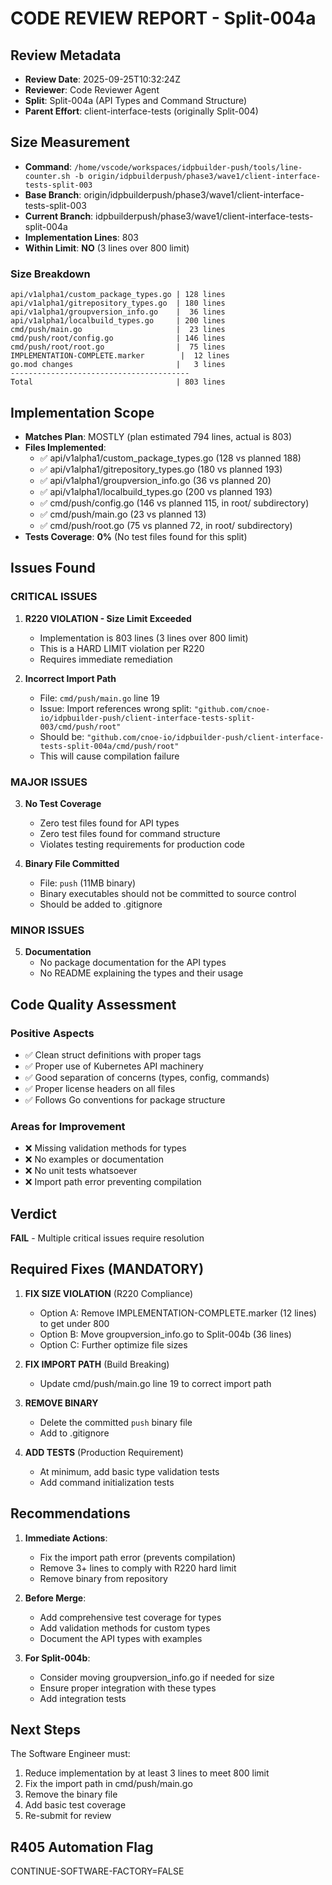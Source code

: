 # CODE REVIEW REPORT - Split-004a

## Review Metadata
- **Review Date**: 2025-09-25T10:32:24Z
- **Reviewer**: Code Reviewer Agent
- **Split**: Split-004a (API Types and Command Structure)
- **Parent Effort**: client-interface-tests (originally Split-004)

## Size Measurement
- **Command**: `/home/vscode/workspaces/idpbuilder-push/tools/line-counter.sh -b origin/idpbuilderpush/phase3/wave1/client-interface-tests-split-003`
- **Base Branch**: origin/idpbuilderpush/phase3/wave1/client-interface-tests-split-003
- **Current Branch**: idpbuilderpush/phase3/wave1/client-interface-tests-split-004a
- **Implementation Lines**: 803
- **Within Limit**: **NO** (3 lines over 800 limit)

### Size Breakdown
```
api/v1alpha1/custom_package_types.go | 128 lines
api/v1alpha1/gitrepository_types.go  | 180 lines
api/v1alpha1/groupversion_info.go    |  36 lines
api/v1alpha1/localbuild_types.go     | 200 lines
cmd/push/main.go                     |  23 lines
cmd/push/root/config.go              | 146 lines
cmd/push/root/root.go                |  75 lines
IMPLEMENTATION-COMPLETE.marker        |  12 lines
go.mod changes                       |   3 lines
----------------------------------------
Total                                | 803 lines
```

## Implementation Scope
- **Matches Plan**: MOSTLY (plan estimated 794 lines, actual is 803)
- **Files Implemented**:
  - ✅ api/v1alpha1/custom_package_types.go (128 vs planned 188)
  - ✅ api/v1alpha1/gitrepository_types.go (180 vs planned 193)
  - ✅ api/v1alpha1/groupversion_info.go (36 vs planned 20)
  - ✅ api/v1alpha1/localbuild_types.go (200 vs planned 193)
  - ✅ cmd/push/config.go (146 vs planned 115, in root/ subdirectory)
  - ✅ cmd/push/main.go (23 vs planned 13)
  - ✅ cmd/push/root.go (75 vs planned 72, in root/ subdirectory)
- **Tests Coverage**: **0%** (No test files found for this split)

## Issues Found

### CRITICAL ISSUES

1. **R220 VIOLATION - Size Limit Exceeded**
   - Implementation is 803 lines (3 lines over 800 limit)
   - This is a HARD LIMIT violation per R220
   - Requires immediate remediation

2. **Incorrect Import Path**
   - File: `cmd/push/main.go` line 19
   - Issue: Import references wrong split: `"github.com/cnoe-io/idpbuilder-push/client-interface-tests-split-003/cmd/push/root"`
   - Should be: `"github.com/cnoe-io/idpbuilder-push/client-interface-tests-split-004a/cmd/push/root"`
   - This will cause compilation failure

### MAJOR ISSUES

3. **No Test Coverage**
   - Zero test files found for API types
   - Zero test files found for command structure
   - Violates testing requirements for production code

4. **Binary File Committed**
   - File: `push` (11MB binary)
   - Binary executables should not be committed to source control
   - Should be added to .gitignore

### MINOR ISSUES

5. **Documentation**
   - No package documentation for the API types
   - No README explaining the types and their usage

## Code Quality Assessment

### Positive Aspects
- ✅ Clean struct definitions with proper tags
- ✅ Proper use of Kubernetes API machinery
- ✅ Good separation of concerns (types, config, commands)
- ✅ Proper license headers on all files
- ✅ Follows Go conventions for package structure

### Areas for Improvement
- ❌ Missing validation methods for types
- ❌ No examples or documentation
- ❌ No unit tests whatsoever
- ❌ Import path error preventing compilation

## Verdict
**FAIL** - Multiple critical issues require resolution

## Required Fixes (MANDATORY)

1. **FIX SIZE VIOLATION** (R220 Compliance)
   - Option A: Remove IMPLEMENTATION-COMPLETE.marker (12 lines) to get under 800
   - Option B: Move groupversion_info.go to Split-004b (36 lines)
   - Option C: Further optimize file sizes

2. **FIX IMPORT PATH** (Build Breaking)
   - Update cmd/push/main.go line 19 to correct import path

3. **REMOVE BINARY**
   - Delete the committed `push` binary file
   - Add to .gitignore

4. **ADD TESTS** (Production Requirement)
   - At minimum, add basic type validation tests
   - Add command initialization tests

## Recommendations

1. **Immediate Actions**:
   - Fix the import path error (prevents compilation)
   - Remove 3+ lines to comply with R220 hard limit
   - Remove binary from repository

2. **Before Merge**:
   - Add comprehensive test coverage for types
   - Add validation methods for custom types
   - Document the API types with examples

3. **For Split-004b**:
   - Consider moving groupversion_info.go if needed for size
   - Ensure proper integration with these types
   - Add integration tests

## Next Steps
The Software Engineer must:
1. Reduce implementation by at least 3 lines to meet 800 limit
2. Fix the import path in cmd/push/main.go
3. Remove the binary file
4. Add basic test coverage
5. Re-submit for review

## R405 Automation Flag
CONTINUE-SOFTWARE-FACTORY=FALSE